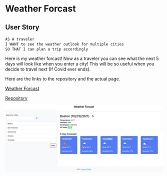 # Weather Forcast

## User Story

```
AS A traveler
I WANT to see the weather outlook for multiple cities
SO THAT I can plan a trip accordingly
```

Here is my weather forcast! Now as a traveler you can see what the next 5 days will look like when you enter a city! This will be so useful when you decide to travel next (If Covid ever ends). 

Here are the links to the repository and the actual page. 

[Weather Forcast]()

[Repository](https://github.com/joecliffordofficial/weather_forcast)

<img src="./assets/images/screenShot1.png">
